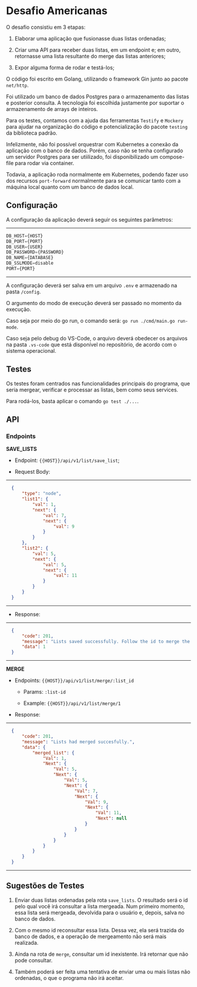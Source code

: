 # Desafio Americanas

O desafio consistiu em 3 etapas:

1. Elaborar uma aplicação que fusionasse duas listas ordenadas;

2. Criar uma API para receber duas listas, em um endpoint e; em outro, retornasse uma lista resultante do merge das listas anteriores;

3. Expor alguma forma de rodar e testá-los;

O código foi escrito em Golang, utilizando o framework Gin junto ao pacote `net/http`. 

Foi utilizado um banco de dados Postgres para o armazenamento das listas e posterior consulta. A tecnologia foi escolhida justamente por suportar o armazenamento de arrays de inteiros.

Para os testes, contamos com a ajuda das ferramentas `Testify`  e `Mockery` para ajudar na organização do código e potencialização do pacote `testing` da biblioteca padrão.

Infelizmente, não foi possível orquestrar com Kubernetes a conexão da aplicação com o banco de dados. Porém, caso não se tenha configurado um servidor Postgres para ser utiilizado, foi disponibilizado um compose-file para rodar via container.

Todavia, a aplicação roda normalmente em Kubernetes, podendo fazer uso dos recursos `port-forward` normalmente para se comunicar tanto com a máquina local quanto com um banco de dados local.

## Configuração

A configuração da aplicação deverá seguir os seguintes parâmetros:

---

```js
DB_HOST={HOST}
DB_PORT={PORT}
DB_USER={USER}
DB_PASSWORD={PASSWORD}
DB_NAME={DATABASE}
DB_SSLMODE=disable
PORT={PORT}
```

---

A configuração deverá ser salva em um arquivo `.env` e armazenado na pasta `/config`.

O argumento do modo de execução deverá ser passado no momento da execução.

Caso seja por meio do go run, o comando será: `go run ./cmd/main.go run-mode`.

Caso seja pelo debug do VS-Code, o arquivo deverá obedecer os arquivos na pasta `.vs-code` que está disponível no repositório, de acordo com o sistema operacional.

## Testes

Os testes foram centrados nas funcionalidades principais do programa, que seria mergear, verificar e processar as listas, bem como seus services.

Para rodá-los, basta aplicar o comando `go test ./...`.

## API

### Endpoints

**SAVE_LISTS**

* Endpoint: `{{HOST}}/api/v1/list/save_list`;

* Request Body: 

---

```json
  {
      "type": "node",
      "list1": {
          "val": 1,
          "next": {
              "val": 7,
              "next": {
                  "val": 9
              }
          }
      },
      "list2": {
          "val": 5,
          "next": {
              "val": 5,
              "next": {
                  "val": 11
              }
          }
      }
  }
```

---

* Response:

---

```json
  {
      "code": 201,
      "message": "Lists saved successfully. Follow the id to merge the lists.",
      "data": 1
  }
```

---

**MERGE**

* Endpoints: `{{HOST}}/api/v1/list/merge/:list_id`
  
  * Params: `:list-id`
  
  * Example: `{{HOST}}/api/v1/list/merge/1`

* Response:

---

```json
  {
      "code": 201,
      "message": "Lists had merged succesfully.",
      "data": {
          "merged_list": {
              "Val": 1,
              "Next": {
                  "Val": 5,
                  "Next": {
                      "Val": 5,
                      "Next": {
                          "Val": 7,
                          "Next": {
                              "Val": 9,
                              "Next": {
                                  "Val": 11,
                                  "Next": null
                              }
                          }
                      }
                  }
              }
          }
      }
  }
```

---

## Sugestões de Testes

1. Enviar duas listas ordenadas pela rota `save_lists`. O resultado será o id pelo qual você irá consultar a lista mergeada. Num primeiro momento, essa lista será mergeada, devolvida para o usuário e, depois, salva no banco de dados.

2. Com o mesmo id reconsultar essa lista. Dessa vez, ela será trazida do banco de dados, e a operação de mergeamento não será mais realizada. 

3. Ainda na rota de `merge`, consultar um id inexistente. Irá retornar que não pode consultar.

4. Também poderá ser feita uma tentativa de enviar uma ou mais listas não ordenadas,  o que o programa não irá aceitar.
